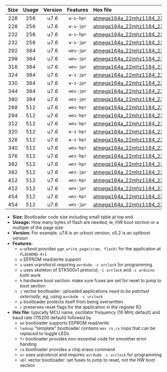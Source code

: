 |Size|Usage|Version|Features|Hex file|
|:-:|:-:|:-:|:-:|:--|
|226|256|u7.6|`w-u-hpr`|[atmega164a_22mhz1184_230400bps_ur.hex](https://raw.githubusercontent.com/stefanrueger/urboot/main//atmega164a_22mhz1184_230400bps_ur.hex)|
|226|256|u7.6|`w-u-jpr`|[atmega164a_22mhz1184_230400bps_ur_vbl.hex](https://raw.githubusercontent.com/stefanrueger/urboot/main//atmega164a_22mhz1184_230400bps_ur_vbl.hex)|
|232|256|u7.6|`w-u-hpr`|[atmega164a_22mhz1184_230400bps_lednop_ur.hex](https://raw.githubusercontent.com/stefanrueger/urboot/main//atmega164a_22mhz1184_230400bps_lednop_ur.hex)|
|232|256|u7.6|`w-u-jpr`|[atmega164a_22mhz1184_230400bps_lednop_ur_vbl.hex](https://raw.githubusercontent.com/stefanrueger/urboot/main//atmega164a_22mhz1184_230400bps_lednop_ur_vbl.hex)|
|292|384|u7.6|`weu-jpr`|[atmega164a_22mhz1184_230400bps_ee_ur_vbl.hex](https://raw.githubusercontent.com/stefanrueger/urboot/main//atmega164a_22mhz1184_230400bps_ee_ur_vbl.hex)|
|298|384|u7.6|`weu-jpr`|[atmega164a_22mhz1184_230400bps_ee_lednop_ur_vbl.hex](https://raw.githubusercontent.com/stefanrueger/urboot/main//atmega164a_22mhz1184_230400bps_ee_lednop_ur_vbl.hex)|
|316|384|u7.6|`weu-jpr`|[atmega164a_22mhz1184_230400bps_ee_lednop_fr_ur_vbl.hex](https://raw.githubusercontent.com/stefanrueger/urboot/main//atmega164a_22mhz1184_230400bps_ee_lednop_fr_ur_vbl.hex)|
|324|384|u7.6|`w-s-jpr`|[atmega164a_22mhz1184_230400bps_vbl.hex](https://raw.githubusercontent.com/stefanrueger/urboot/main//atmega164a_22mhz1184_230400bps_vbl.hex)|
|330|384|u7.6|`w-s-jpr`|[atmega164a_22mhz1184_230400bps_lednop_vbl.hex](https://raw.githubusercontent.com/stefanrueger/urboot/main//atmega164a_22mhz1184_230400bps_lednop_vbl.hex)|
|344|384|u7.6|`weu-jpr`|[atmega164a_22mhz1184_230400bps_ee_lednop_fr_ce_ur_vbl.hex](https://raw.githubusercontent.com/stefanrueger/urboot/main//atmega164a_22mhz1184_230400bps_ee_lednop_fr_ce_ur_vbl.hex)|
|380|384|u7.6|`wes-jpr`|[atmega164a_22mhz1184_230400bps_ee_vbl.hex](https://raw.githubusercontent.com/stefanrueger/urboot/main//atmega164a_22mhz1184_230400bps_ee_vbl.hex)|
|288|512|u7.6|`weu-hpr`|[atmega164a_22mhz1184_230400bps_ee_ur.hex](https://raw.githubusercontent.com/stefanrueger/urboot/main//atmega164a_22mhz1184_230400bps_ee_ur.hex)|
|294|512|u7.6|`weu-hpr`|[atmega164a_22mhz1184_230400bps_ee_lednop_ur.hex](https://raw.githubusercontent.com/stefanrueger/urboot/main//atmega164a_22mhz1184_230400bps_ee_lednop_ur.hex)|
|312|512|u7.6|`weu-hpr`|[atmega164a_22mhz1184_230400bps_ee_lednop_fr_ur.hex](https://raw.githubusercontent.com/stefanrueger/urboot/main//atmega164a_22mhz1184_230400bps_ee_lednop_fr_ur.hex)|
|320|512|u7.6|`w-s-hpr`|[atmega164a_22mhz1184_230400bps.hex](https://raw.githubusercontent.com/stefanrueger/urboot/main//atmega164a_22mhz1184_230400bps.hex)|
|326|512|u7.6|`w-s-hpr`|[atmega164a_22mhz1184_230400bps_lednop.hex](https://raw.githubusercontent.com/stefanrueger/urboot/main//atmega164a_22mhz1184_230400bps_lednop.hex)|
|340|512|u7.6|`weu-hpr`|[atmega164a_22mhz1184_230400bps_ee_lednop_fr_ce_ur.hex](https://raw.githubusercontent.com/stefanrueger/urboot/main//atmega164a_22mhz1184_230400bps_ee_lednop_fr_ce_ur.hex)|
|376|512|u7.6|`wes-hpr`|[atmega164a_22mhz1184_230400bps_ee.hex](https://raw.githubusercontent.com/stefanrueger/urboot/main//atmega164a_22mhz1184_230400bps_ee.hex)|
|382|512|u7.6|`wes-hpr`|[atmega164a_22mhz1184_230400bps_ee_lednop.hex](https://raw.githubusercontent.com/stefanrueger/urboot/main//atmega164a_22mhz1184_230400bps_ee_lednop.hex)|
|382|512|u7.6|`wes-jpr`|[atmega164a_22mhz1184_230400bps_ee_lednop_vbl.hex](https://raw.githubusercontent.com/stefanrueger/urboot/main//atmega164a_22mhz1184_230400bps_ee_lednop_vbl.hex)|
|412|512|u7.6|`wes-hpr`|[atmega164a_22mhz1184_230400bps_ee_lednop_fr.hex](https://raw.githubusercontent.com/stefanrueger/urboot/main//atmega164a_22mhz1184_230400bps_ee_lednop_fr.hex)|
|412|512|u7.6|`wes-jpr`|[atmega164a_22mhz1184_230400bps_ee_lednop_fr_vbl.hex](https://raw.githubusercontent.com/stefanrueger/urboot/main//atmega164a_22mhz1184_230400bps_ee_lednop_fr_vbl.hex)|
|454|512|u7.6|`wes-hpr`|[atmega164a_22mhz1184_230400bps_ee_lednop_fr_ce.hex](https://raw.githubusercontent.com/stefanrueger/urboot/main//atmega164a_22mhz1184_230400bps_ee_lednop_fr_ce.hex)|
|454|512|u7.6|`wes-jpr`|[atmega164a_22mhz1184_230400bps_ee_lednop_fr_ce_vbl.hex](https://raw.githubusercontent.com/stefanrueger/urboot/main//atmega164a_22mhz1184_230400bps_ee_lednop_fr_ce_vbl.hex)|

- **Size:** Bootloader code size including small table at top end
- **Useage:** How many bytes of flash are needed, ie, HW boot section or a multiple of the page size
- **Version:** For example, u7.6 is an urboot version, o5.2 is an optiboot version
- **Features:**
  + `w` urboot provides `pgm_write_page(sram, flash)` for the application at `FLASHEND-4+1`
  + `e` EEPROM read/write support
  + `u` uses urprotocol requiring `avrdude -c urclock` for programming
  + `s` uses skeleton of STK500v1 protocol; `-c urclock` and `-c arduino` both work
  + `h` hardware boot section: make sure fuses are set for reset to jump to boot section
  + `j` vector bootloader: uploaded applications *need to be patched externally*, eg, using `avrdude -c urclock`
  + `p` bootloader protects itself from being overwritten
  + `r` preserves reset flags for the application in the register R2
- **Hex file:** typically MCU name, oscillator frequency (16 MHz default) and baud rate (115200 default) followed by
  + `ee` bootloader supports EEPROM read/write
  + `lednop` "template" bootloader contains `mov rx,rx` nops that can be replaced to toggle LEDs
  + `fr` bootloader provides non-essential code for smoother error handing
  + `ce` bootloader provides a chip erase command
  + `ur` uses urprotocol and requires `avrdude -c urclock` for programming
  + `vbl` vector bootloader: set fuses to jump to reset, not the HW boot section
